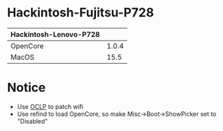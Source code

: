 # Hackintosh-Fujitsu-P728

|  Hackintosh-Lenovo-P728  |        |
|  ----                    | ------ |
|  OpenCore                | 1.0.4  |
|  MacOS                   | 15.5   |

# Notice
- Use <a href="https://github.com/dortania/OpenCore-Legacy-Patcher/releases">OCLP</a> to patch wifi 
- Use refind to load OpenCore, so make Misc->Boot->ShowPicker set to "Disabled"